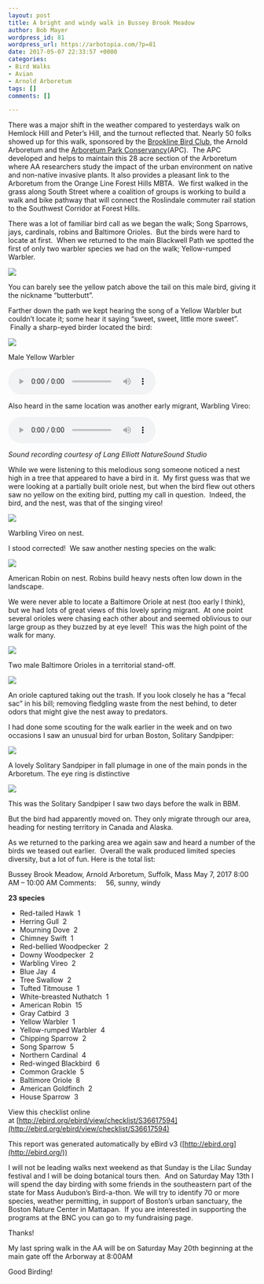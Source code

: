```yaml
---
layout: post
title: A bright and windy walk in Bussey Brook Meadow
author: Bob Mayer
wordpress_id: 81
wordpress_url: https://arbotopia.com/?p=81
date: 2017-05-07 22:33:57 +0000
categories:
- Bird Walks
- Avian
- Arnold Arboretum
tags: []
comments: []

---
```

There was a major shift in the weather compared to yesterdays walk on Hemlock Hill and Peter’s Hill, and the turnout reflected that. Nearly 50 folks showed up for this walk, sponsored by the [Brookline Bird Club](http://www.brooklinebirdclub.org/), the Arnold Arboretum and the [Arboretum Park Conservancy](http://www.arboretumparkconservancy.org/)(APC).  The APC developed and helps to maintain this 28 acre section of the Arboretum where AA researchers study the impact of the urban environment on native and non-native invasive plants. It also provides a pleasant link to the Arboretum from the Orange Line Forest Hills MBTA.  We first walked in the grass along South Street where a coalition of groups is working to build a walk and bike pathway that will connect the Roslindale commuter rail station to the Southwest Corridor at Forest Hills.

There was a lot of familiar bird call as we began the walk; Song Sparrows, jays, cardinals, robins and Baltimore Orioles.  But the birds were hard to locate at first.  When we returned to the main Blackwell Path we spotted the first of only two warbler species we had on the walk; Yellow-rumped Warbler.

![](/images/2018/11/P1120856.jpg)

You can barely see the yellow patch above the tail on this male bird, giving it the nickname “butterbutt”.

Farther down the path we kept hearing the song of a Yellow Warbler but couldn’t locate it; some hear it saying “sweet, sweet, little more sweet”.  Finally a sharp-eyed birder located the bird:

![](/images/2018/11/P1080518_1.jpg)

Male Yellow Warbler

<audio controls src="/media/2018/11/Yellow-Warbler.mp3"></audio>

Also heard in the same location was another early migrant, Warbling Vireo:

<audio controls src="/media/2015/05/Warlbing-Vireo.mp3"></audio>

_Sound recording courtesy of Lang Elliott NatureSound Studio_

While we were listening to this melodious song someone noticed a nest high in a tree that appeared to have a bird in it.  My first guess was that we were looking at a partially built oriole nest, but when the bird flew out others saw no yellow on the exiting bird, putting my call in question.  Indeed, the bird, and the nest, was that of the singing vireo!

![](/images/2018/11/P1280042.jpg)

Warbling Vireo on nest.

I stood corrected!  We saw another nesting species on the walk:

![](/images/P1240744.jpg)

American Robin on nest. Robins build heavy nests often low down in the landscape.

We were never able to locate a Baltimore Oriole at nest (too early I think), but we had lots of great views of this lovely spring migrant.  At one point several orioles were chasing each other about and seemed oblivious to our large group as they buzzed by at eye level!  This was the high point of the walk for many.

![](/images/2018/11/P1160016.jpg)

Two male Baltimore Orioles in a territorial stand-off.

![](/images/2018/11/P1030030.jpg)

An oriole captured taking out the trash. If you look closely he has a “fecal sac” in his bill; removing fledgling waste from the nest behind, to deter odors that might give the nest away to predators.

I had done some scouting for the walk earlier in the week and on two occasions I saw an unusual bird for urban Boston, Solitary Sandpiper:

![](/images/2018/11/P1020469.jpg)

A lovely Solitary Sandpiper in fall plumage in one of the main ponds in the Arboretum. The eye ring is distinctive

![](/images/2018/11/P1160036.jpg)

This was the Solitary Sandpiper I saw two days before the walk in BBM.

But the bird had apparently moved on. They only migrate through our area, heading for nesting territory in Canada and Alaska.

As we returned to the parking area we again saw and heard a number of the birds we teased out earlier.  Overall the walk produced limited species diversity, but a lot of fun. Here is the total list:

Bussey Brook Meadow, Arnold Arboretum, Suffolk, Mass
May 7, 2017 8:00 AM – 10:00 AM
Comments:     56, sunny, windy

**23 species**

* Red-tailed Hawk  1
* Herring Gull  2
* Mourning Dove  2
* Chimney Swift  1
* Red-bellied Woodpecker  2
* Downy Woodpecker  2
* Warbling Vireo  2
* Blue Jay  4
* Tree Swallow  2
* Tufted Titmouse  1
* White-breasted Nuthatch  1
* American Robin  15
* Gray Catbird  3
* Yellow Warbler  1
* Yellow-rumped Warbler  4
* Chipping Sparrow  2
* Song Sparrow  5
* Northern Cardinal  4
* Red-winged Blackbird  6
* Common Grackle  5
* Baltimore Oriole  8
* American Goldfinch  2
* House Sparrow  3

View this checklist online at [http://ebird.org/ebird/view/checklist/S36617594](http://ebird.org/ebird/view/checklist/S36617594)

This report was generated automatically by eBird v3 ([http://ebird.org](http://ebird.org/))

I will not be leading walks next weekend as that Sunday is the Lilac Sunday festival and I will be doing botanical tours then.  And on Saturday May 13th I will spend the day birding with some friends in the southeastern part of the state for Mass Audubon’s Bird-a-thon. We will try to identify 70 or more species, weather permitting, in support of Boston’s urban sanctuary, the Boston Nature Center in Mattapan.  If you are interested in supporting the programs at the BNC you can go to my fundraising page.

Thanks!

My last spring walk in the AA will be on Saturday May 20th beginning at the main gate off the Arborway at 8:00AM

Good Birding!